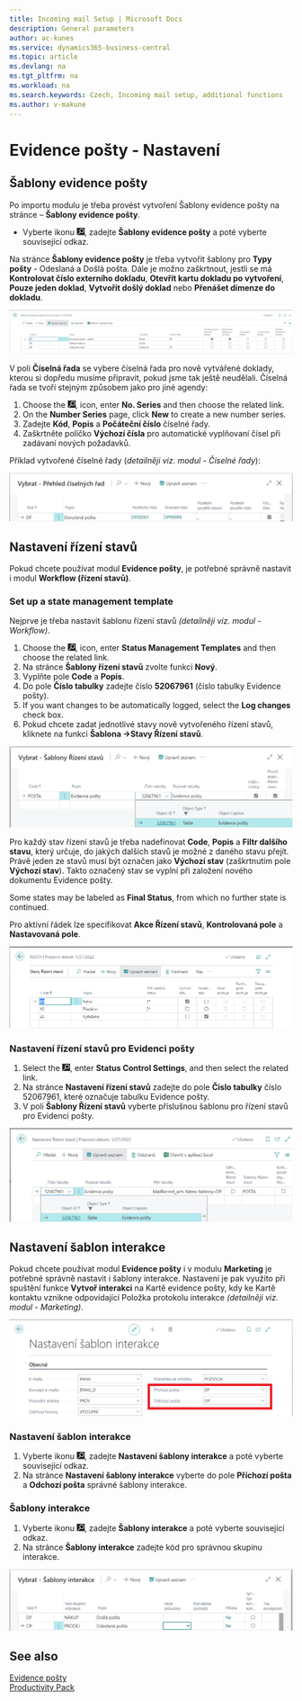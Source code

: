 ```yaml
---
title: Incoming mail Setup | Microsoft Docs
description: General parameters
author: ac-kunes
ms.service: dynamics365-business-central
ms.topic: article
ms.devlang: na
ms.tgt_pltfrm: na
ms.workload: na
ms.search.keywords: Czech, Incoming mail setup, additional functions
ms.author: v-makune
---
```

# Evidence pošty - Nastavení
## Šablony evidence pošty
Po importu modulu je třeba provést vytvoření Šablony evidence pošty na stránce – **Šablony evidence pošty**.

- Vyberte ikonu ![Žárovky, která otevře funkci Řekněte mi](media/ui-search/search_small.png "Řekněte mi, co chcete dělat"), zadejte **Šablony evidence pošty** a poté vyberte související odkaz.

Na stránce **Šablony evidence pošty** je třeba vytvořit šablony pro **Typy pošty** - Odeslaná a Došlá pošta. Dále je možno zaškrtnout, jestli se má **Kontrolovat číslo externího dokladu**, **Otevřít kartu dokladu po vytvoření**, **Pouze jeden doklad**, **Vytvořit došlý doklad** nebo **Přenášet dimenze do dokladu**.

![Nastavení šablony](media/IM-layout.png)

V poli **Číselná řada** se vybere číselná řada pro nově vytvářené doklady, kterou si dopředu musíme připravit, pokud jsme tak ještě neudělali. Číselná řada se tvoří stejným způsobem jako pro jiné agendy:

1. Choose the ![Lightbulb that opens the Tell Me feature.](media/ui-search/search_small.png "Tell me what you want to do"), icon, enter **No. Series** and then choose the related link.
2. On the **Number Series** page, click **New** to create a new number series.
3. Zadejte **Kód**, **Popis** a **Počáteční číslo** číselné řady.
4. Zaškrtněte políčko **Výchozí čísla** pro automatické vyplňovaní čísel při zadávaní nových požadavků.

Příklad vytvořené číselné řady (*detailněji viz. modul - Číselné řady*):

![Přehled číselných řad](media/IM-no-series.png)
## Nastavení řízení stavů

Pokud chcete používat modul **Evidence pošty**, je potřebné správně nastavit i modul **Workflow (řízení stavů)**.

### Set up a state management template

Nejprve je třeba nastavit šablonu řízení stavů *(detailněji viz. modul - Workflow)*.

1. Choose the ![Lightbulb that opens the Tell Me feature.](media/ui-search/search_small.png "Tell me what you want to do"), icon, enter **Status Management Templates** and then choose the related link.
2. Na stránce **Šablony řízení stavů** zvolte funkci **Nový**.
3. Vyplňte pole **Code** a **Popis**.
4. Do pole **Číslo tabulky** zadejte číslo **52067961** (číslo tabulky Evidence pošty).
5. If you want changes to be automatically logged, select the **Log changes** check box.
6. Pokud chcete zadat jednotlivé stavy nově vytvořeného řízení stavů, kliknete na funkci **Šablona →Stavy Řízení stavů**.

![Šablony řízení stavů](media/IM-status-mgt-setup.png)

Pro každý stav řízení stavů je třeba nadefinovat **Code**, **Popis** a **Filtr dalšího stavu**, který určuje, do jakých dalších stavů je možné z daného stavu přejít. Právě jeden ze stavů musí být označen jako **Výchozí stav** (zaškrtnutím pole **Výchozí stav**). Takto označený stav se vyplní při založení nového dokumentu Evidence pošty.

Some states may be labeled as **Final Status**, from which no further state is continued.

Pro aktivní řádek lze specifikovat **Akce Řízení stavů**, **Kontrolovaná pole** a **Nastavovaná pole**.

![Stavy řízení stavů - Pošta](media/IM-mail-records.png)
### Nastavení řízení stavů pro Evidenci pošty

1. Select the ![Light Bulb icon that opens Tell Me feature.](media/ui-search/search_small.png " me what you want to do"), enter **Status Control Settings**, and then select the related link.
2. Na stránce **Nastavení řízení stavů** zadejte do pole **Číslo tabulky** číslo 52067961, které označuje tabulku Evidence pošty.
3. V poli **Šablony Řízení stavů** vyberte příslušnou šablonu pro řízení stavů pro Evidenci pošty.

![Šablony řízení stavů](media/IM-mail-mgt-setup.png)
## Nastavení šablon interakce

Pokud chcete používat modul **Evidence pošty** i v modulu **Marketing** je potřebné správně nastavit i šablony interakce. Nastavení je pak využito při spuštění funkce **Vytvoř interakci** na Kartě evidence pošty, kdy ke Kartě kontaktu vznikne odpovídající Položka protokolu interakce *(detailněji viz. modul - Marketing)*.

![Nastavení šablon interakce](media/IM-interaction-template-setup.png)

### Nastavení šablon interakce

1. Vyberte ikonu ![Žárovky, která otevře funkci Řekněte mi](media/ui-search/search_small.png "Řekněte mi, co chcete dělat"), zadejte **Nastavení šablony interakce** a poté vyberte související odkaz.
2. Na stránce **Nastavení šablony interakce** vyberte do pole **Příchozí pošta** a **Odchozí pošta** správné šablony interakce.

### Šablony interakce

1. Vyberte ikonu ![Žárovky, která otevře funkci Řekněte mi](media/ui-search/search_small.png "Řekněte mi, co chcete dělat"), zadejte **Šablony interakce** a poté vyberte související odkaz.
2. Na stránce **Šablony interakce** zadejte kód pro správnou skupinu interakce.

![Šablony interakce](media/IM-interaction-templates.png)





## See also

[Evidence pošty](ac-incoming-mail.md)  
[Productivity Pack](ac-productivity-pack.md)
